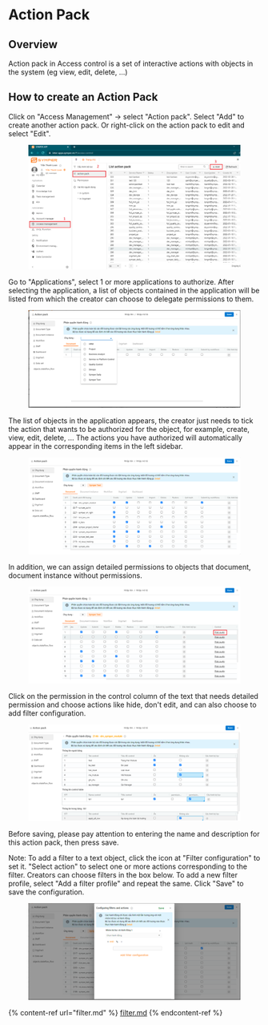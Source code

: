 # Action Pack

## Overview

Action pack in Access control is a set of interactive actions with objects in the system (eg view, edit, delete, ...)

## How to create an Action Pack

Click on "Access Management" -> select "Action pack". Select "Add" to create another action pack. Or right-click on the action pack to edit and select "Edit".

<figure><img src="../../.gitbook/assets/image (19) (1).png" alt=""><figcaption></figcaption></figure>

Go to "Applications", select 1 or more applications to authorize. After selecting the application, a list of objects contained in the application will be listed from which the creator can choose to delegate permissions to them.

<figure><img src="../../.gitbook/assets/image (20) (1).png" alt=""><figcaption></figcaption></figure>

The list of objects in the application appears, the creator just needs to tick the action that wants to be authorized for the object, for example, create, view, edit, delete, ... The actions you have authorized will automatically appear in the corresponding items in the left sidebar.

<figure><img src="../../.gitbook/assets/image (14) (1).png" alt=""><figcaption></figcaption></figure>

In addition, we can assign detailed permissions to objects that document, document instance without permissions.

<figure><img src="../../.gitbook/assets/image (12) (2).png" alt=""><figcaption></figcaption></figure>

Click on the permission in the control column of the text that needs detailed permission and choose actions like hide, don't edit, and can also choose to add filter configuration.

<figure><img src="../../.gitbook/assets/image (31) (2).png" alt=""><figcaption></figcaption></figure>

Before saving, please pay attention to entering the name and description for this action pack, then press save.

Note: To add a filter to a text object, click the icon at "Filter configuration" to set it. "Select action" to select one or more actions corresponding to the filter. Creators can choose filters in the box below. To add a new filter profile, select "Add a filter profile" and repeat the same. Click "Save" to save the configuration.

<figure><img src="../../.gitbook/assets/image (51).png" alt=""><figcaption></figcaption></figure>

{% content-ref url="filter.md" %}
[filter.md](filter.md)
{% endcontent-ref %}

